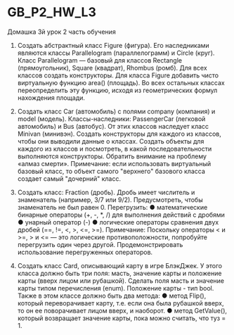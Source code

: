 # GB_P2_HW_L3
Домашка 3й урок 2 часть обучения

1. Создать абстрактный класс Figure (фигура). Его наследниками являются классы Parallelogram (параллелограмм) и Circle (круг). Класс Parallelogram — базовый для классов Rectangle (прямоугольник), Square (квадрат), Rhombus (ромб). Для всех классов создать конструкторы. Для класса Figure добавить чисто виртуальную функцию area() (площадь). Во всех остальных классах переопределить эту функцию, исходя из геометрических формул нахождения площади.

2. Создать класс Car (автомобиль) с полями company (компания) и model (модель). Классы-наследники: PassengerCar (легковой автомобиль) и Bus (автобус). От этих классов наследует класс Minivan (минивэн). Создать конструкторы для каждого из классов, чтобы они выводили данные о классах. Создать объекты для каждого из классов и посмотреть, в какой последовательности выполняются конструкторы. Обратить внимание на проблему «алмаз смерти». Примечание: если использовать виртуальный базовый класс, то объект самого "верхнего" базового класса создает самый "дочерний" класс.

3. Создать класс: Fraction (дробь). Дробь имеет числитель и знаменатель (например, 3/7 или 9/2). Предусмотреть, чтобы знаменатель не был равен 0. Перегрузить: ● математические бинарные операторы (+, -, *, /) для выполнения действий с дробями ● унарный оператор (-) ● логические операторы сравнения двух дробей (==, !=, <, >, <=, >=). Примечание: Поскольку операторы < и >=, > и <= — это логические противоположности, попробуйте перегрузить один через другой. Продемонстрировать использование перегруженных операторов.

4. Создать класс Card, описывающий карту в игре БлэкДжек. У этого класса должно быть три поля: масть, значение карты и положение карты (вверх лицом или рубашкой). Сделать поля масть и значение карты типом перечисления (enum). Положение карты - тип bool. Также в этом классе должно быть два метода: ● метод Flip(), который переворачивает карту, т.е. если она была рубашкой вверх, то он ее поворачивает лицом вверх, и наоборот. ● метод GetValue(), который возвращает значение карты, пока можно считать, что туз = 1.

